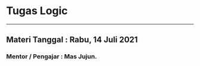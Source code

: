 # Tugas Logic
--------------------------------------------------------
## Materi Tanggal : Rabu, 14 Juli 2021
### Mentor / Pengajar : Mas Jujun.
